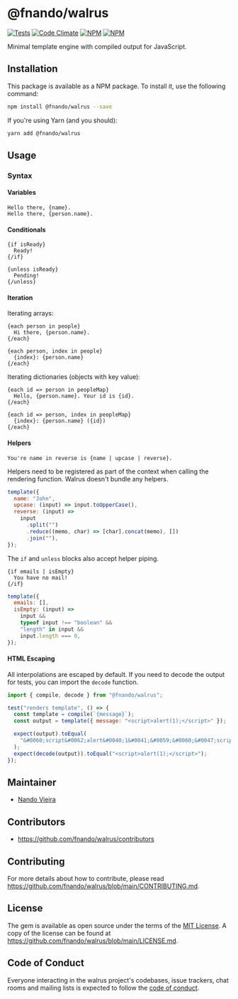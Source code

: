 # @fnando/walrus

[![Tests](https://github.com/fnando/walrus/workflows/node-tests/badge.svg)](https://github.com/fnando/walrus)
[![Code Climate](https://codeclimate.com/github/fnando/walrus/badges/gpa.svg)](https://codeclimate.com/github/fnando/walrus)
[![NPM](https://img.shields.io/npm/v/walrus.svg)](https://npmjs.org/packages/walrus)
[![NPM](https://img.shields.io/npm/dt/walrus.svg)](https://npmjs.org/packages/walrus)

Minimal template engine with compiled output for JavaScript.

## Installation

This package is available as a NPM package. To install it, use the following
command:

```bash
npm install @fnando/walrus --save
```

If you're using Yarn (and you should):

```bash
yarn add @fnando/walrus
```

## Usage

### Syntax

#### Variables

```
Hello there, {name}.
Hello there, {person.name}.
```

#### Conditionals

```
{if isReady}
  Ready!
{/if}

{unless isReady}
  Pending!
{/unless}
```

#### Iteration

Iterating arrays:

```
{each person in people}
  Hi there, {person.name}.
{/each}

{each person, index in people}
  {index}: {person.name}
{/each}
```

Iterating dictionaries (objects with key value):

```
{each id => person in peopleMap}
  Hello, {person.name}. Your id is {id}.
{/each}

{each id => person, index in peopleMap}
  {index}: {person.name} ({id})
{/each}
```

#### Helpers

```
You're name in reverse is {name | upcase | reverse}.
```

Helpers need to be registered as part of the context when calling the rendering
function. Walrus doesn't bundle any helpers.

```js
template({
  name: "John",
  upcase: (input) => input.toUpperCase(),
  reverse: (input) =>
    input
      .split("")
      .reduce((memo, char) => [char].concat(memo), [])
      .join(""),
});
```

The `if` and `unless` blocks also accept helper piping.

```
{if emails | isEmpty}
  You have no mail!
{/if}
```

```js
template({
  emails: [],
  isEmpty: (input) =>
    input &&
    typeof input !== "boolean" &&
    "length" in input &&
    input.length === 0,
});
```

#### HTML Escaping

All interpolations are escaped by default. If you need to decode the output for
tests, you can import the `decode` function.

```js
import { compile, decode } from "@fnando/walrus";

test("renders template", () => {
  const template = compile(`{message}`);
  const output = template({ message: "<script>alert(1);</script>" });

  expect(output).toEqual(
    "&#0060;script&#0062;alert&#0040;1&#0041;&#0059;&#0060;&#0047;script&#0062;",
  );
  expect(decode(output)).toEqual("<script>alert(1);</script>");
});
```

## Maintainer

- [Nando Vieira](https://github.com/fnando)

## Contributors

- https://github.com/fnando/walrus/contributors

## Contributing

For more details about how to contribute, please read
https://github.com/fnando/walrus/blob/main/CONTRIBUTING.md.

## License

The gem is available as open source under the terms of the
[MIT License](https://opensource.org/licenses/MIT). A copy of the license can be
found at https://github.com/fnando/walrus/blob/main/LICENSE.md.

## Code of Conduct

Everyone interacting in the walrus project's codebases, issue trackers, chat
rooms and mailing lists is expected to follow the
[code of conduct](https://github.com/fnando/walrus/blob/main/CODE_OF_CONDUCT.md).
